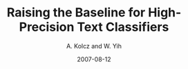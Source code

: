 ---
title: "Raising the Baseline for High-Precision Text Classifiers"
collection: publications
permalink: /publication/2007-08-12-0022
date: 2007-08-12
author: 'A. Kolcz and W. Yih'
venue: 'KDD-2007'
---